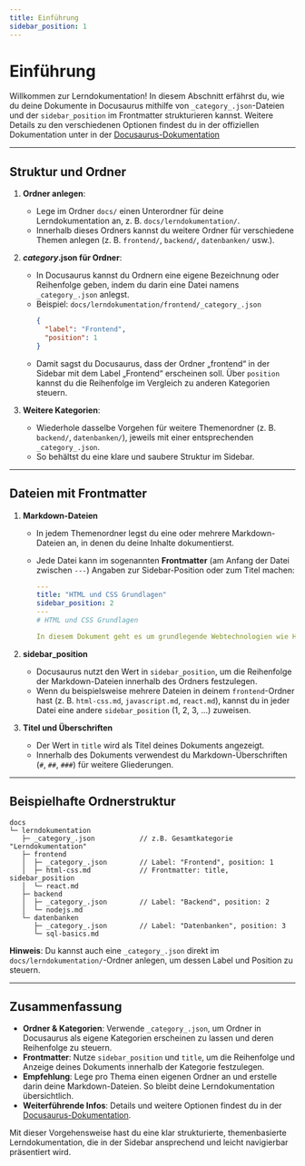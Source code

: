 ```yaml
---
title: Einführung
sidebar_position: 1
---
```


# Einführung

Willkommen zur Lerndokumentation! In diesem Abschnitt erfährst du, wie du deine Dokumente in Docusaurus mithilfe von
`_category_.json`-Dateien und der `sidebar_position` im Frontmatter strukturieren kannst. Weitere Details zu den
verschiedenen Optionen findest du in der offiziellen Dokumentation
unter in der [Docusaurus-Dokumentation](https://docusaurus.io/docs/)

---

## Struktur und Ordner

1. **Ordner anlegen**:

   - Lege im Ordner `docs/` einen Unterordner für deine Lerndokumentation an, z. B. `docs/lerndokumentation/`.
   - Innerhalb dieses Ordners kannst du weitere Ordner für verschiedene Themen anlegen (z. B. `frontend/`, `backend/`,
     `datenbanken/` usw.).

2. **_category_.json für Ordner**:

   - In Docusaurus kannst du Ordnern eine eigene Bezeichnung oder Reihenfolge geben, indem du darin eine Datei namens
     `_category_.json` anlegst.
   - Beispiel: `docs/lerndokumentation/frontend/_category_.json`
     ```json
     {
       "label": "Frontend",
       "position": 1
     }
     ```
   - Damit sagst du Docusaurus, dass der Ordner „frontend“ in der Sidebar mit dem Label „Frontend“ erscheinen soll.
     Über `position` kannst du die Reihenfolge im Vergleich zu anderen Kategorien steuern.

3. **Weitere Kategorien**:
   - Wiederhole dasselbe Vorgehen für weitere Themenordner (z. B. `backend/`, `datenbanken/`), jeweils mit einer
     entsprechenden `_category_.json`.
   - So behältst du eine klare und saubere Struktur im Sidebar.

---

## Dateien mit Frontmatter

1. **Markdown-Dateien**

   - In jedem Themenordner legst du eine oder mehrere Markdown-Dateien an, in denen du deine Inhalte dokumentierst.
   - Jede Datei kann im sogenannten **Frontmatter** (am Anfang der Datei zwischen `---`) Angaben zur Sidebar-Position
     oder zum Titel machen:

     ```yaml
     ---
     title: "HTML und CSS Grundlagen"
     sidebar_position: 2
     ---
     # HTML und CSS Grundlagen

     In diesem Dokument geht es um grundlegende Webtechnologien wie HTML und CSS...
     ```

2. **sidebar_position**

   - Docusaurus nutzt den Wert in `sidebar_position`, um die Reihenfolge der Markdown-Dateien innerhalb des Ordners
     festzulegen.
   - Wenn du beispielsweise mehrere Dateien in deinem `frontend`-Ordner hast (z. B. `html-css.md`, `javascript.md`,
     `react.md`), kannst du in jeder Datei eine andere `sidebar_position` (1, 2, 3, …) zuweisen.

3. **Titel und Überschriften**
   - Der Wert in `title` wird als Titel deines Dokuments angezeigt.
   - Innerhalb des Dokuments verwendest du Markdown-Überschriften (`#`, `##`, `###`) für weitere Gliederungen.

---

## Beispielhafte Ordnerstruktur

```plaintext
docs
└─ lerndokumentation
   ├─ _category_.json           // z.B. Gesamtkategorie "Lerndokumentation"
   ├─ frontend
   │  ├─ _category_.json        // Label: "Frontend", position: 1
   │  ├─ html-css.md            // Frontmatter: title, sidebar_position
   │  └─ react.md
   ├─ backend
   │  ├─ _category_.json        // Label: "Backend", position: 2
   │  └─ nodejs.md
   └─ datenbanken
      ├─ _category_.json        // Label: "Datenbanken", position: 3
      └─ sql-basics.md
```

**Hinweis**: Du kannst auch eine `_category_.json` direkt im `docs/lerndokumentation/`-Ordner anlegen, um dessen Label
und Position zu steuern.

---

## Zusammenfassung

- **Ordner & Kategorien**: Verwende `_category_.json`, um Ordner in Docusaurus als eigene Kategorien erscheinen zu
  lassen und deren Reihenfolge zu steuern.
- **Frontmatter**: Nutze `sidebar_position` und `title`, um die Reihenfolge und Anzeige deines Dokuments innerhalb der
  Kategorie festzulegen.
- **Empfehlung**: Lege pro Thema einen eigenen Ordner an und erstelle darin deine Markdown-Dateien. So bleibt deine
  Lerndokumentation übersichtlich.
- **Weiterführende Infos**: Details und weitere Optionen findest du in
  der [Docusaurus-Dokumentation](https://docusaurus.io/docs/sidebar).

Mit dieser Vorgehensweise hast du eine klar strukturierte, themenbasierte Lerndokumentation, die in der Sidebar
ansprechend und leicht navigierbar präsentiert wird.

